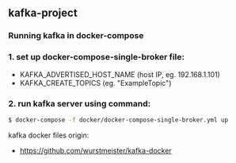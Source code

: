 ## kafka-project
 
### Running  kafka in docker-compose

### 1. set up docker-compose-single-broker file:

* KAFKA_ADVERTISED_HOST_NAME (host IP, eg. 192.168.1.101)
* KAFKA_CREATE_TOPICS (eg. "ExampleTopic")

### 2. run kafka server using command:

````bash 
$ docker-compose -f docker/docker-compose-single-broker.yml up
````


kafka docker files origin:
* https://github.com/wurstmeister/kafka-docker<br>
